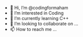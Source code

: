 - 👋 Hi, I’m @codingformaham
- 👀 I’m interested in Coding
- 🌱 I’m currently learning C++
- 💞️ I’m looking to collaborate on ...
- 📫 How to reach me ...

<!---
codingformaham/codingformaham is a ✨ special ✨ repository because its `README.md` (this file) appears on your GitHub profile.
You can click the Preview link to take a look at your changes.
--->
